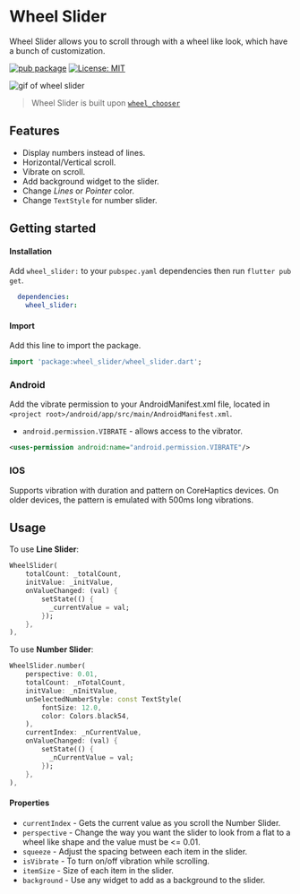 # Wheel Slider

Wheel Slider allows you to scroll through with a wheel like look, which have a bunch of customization.

[![pub package](https://img.shields.io/pub/v/wheel_slider)](https://pub.dev/packages/wheel_slider) [![License: MIT](https://img.shields.io/badge/License-MIT-green.svg)](https://choosealicense.com/licenses/mit/)

![gif of wheel slider](https://media.giphy.com/media/hEfuhVz0l1Orqlar8V/giphy.gif)

> Wheel Slider is built upon [`wheel_chooser`](https://pub.dev/packages/wheel_chooser)

## Features

* Display numbers instead of lines.
* Horizontal/Vertical scroll.
* Vibrate on scroll.
* Add background widget to the slider.
* Change _Lines_ or _Pointer_ color.
* Change `TextStyle` for number slider.

## Getting started

#### Installation

Add `wheel_slider:` to your `pubspec.yaml` dependencies then run `flutter pub get`.

```yaml
  dependencies:
    wheel_slider:
```
#### Import
Add this line to import the package.

```dart 
import 'package:wheel_slider/wheel_slider.dart';
```

### Android

Add the vibrate permission to your AndroidManifest.xml file, located in `<project root>/android/app/src/main/AndroidManifest.xml`.

* `android.permission.VIBRATE` - allows access to the vibrator.

```xml
<uses-permission android:name="android.permission.VIBRATE"/>
```

### IOS

Supports vibration with duration and pattern on CoreHaptics devices. On older devices, the pattern is emulated with 500ms long vibrations.

## Usage

To use __Line Slider__:

```dart
WheelSlider(
    totalCount: _totalCount,
    initValue: _initValue,
    onValueChanged: (val) {
        setState(() {
          _currentValue = val;
        });
    },
),
```

To use __Number Slider__:

```dart
WheelSlider.number(
    perspective: 0.01,
    totalCount: _nTotalCount,
    initValue: _nInitValue,
    unSelectedNumberStyle: const TextStyle(
        fontSize: 12.0,
        color: Colors.black54,
    ),
    currentIndex: _nCurrentValue,
    onValueChanged: (val) {
        setState(() {
          _nCurrentValue = val;
        });
    },
),
```

#### Properties

* `currentIndex` - Gets the current value as you scroll the Number Slider.
* `perspective` - Change the way you want the slider to look from a flat to a wheel like shape and the value must be <= 0.01.
* `squeeze` - Adjust the spacing between each item in the slider.
* `isVibrate` - To turn on/off vibration while scrolling.
* `itemSize` - Size of each item in the slider.
* `background` - Use any widget to add as a background to the slider.

